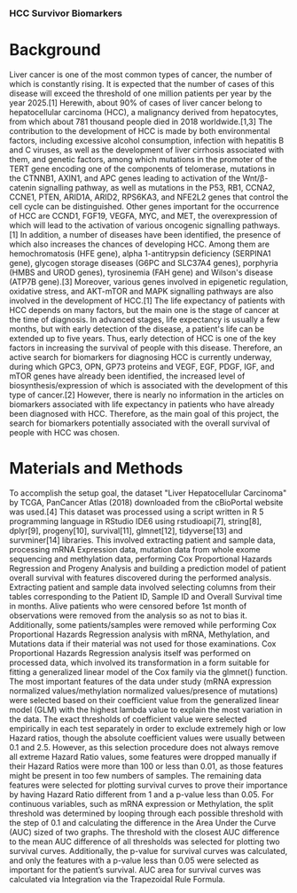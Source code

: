 ### HCC Survivor Biomarkers

# Background

Liver cancer is one of the most common types of cancer, the number of which is constantly rising. It is 
expected that the number of cases of this disease will exceed the threshold of one million patients per year 
by the year 2025.[1] Herewith, about 90% of cases of liver cancer belong to hepatocellular carcinoma (HCC), 
a malignancy derived from hepatocytes, from which about 781 thousand people died in 2018 worldwide.[1,3]
The contribution to the development of HCC is made by both environmental factors, including excessive 
alcohol consumption, infection with hepatitis B and C viruses, as well as the development of liver cirrhosis 
associated with them, and genetic factors, among which mutations in the promoter of the TERT gene 
encoding one of the components of telomerase, mutations in the CTNNB1, AXIN1, and APC genes leading 
to activation of the Wnt/β-catenin signalling pathway, as well as mutations in the P53, RB1, CCNA2, CCNE1, 
PTEN, ARID1A, ARID2, RPS6KA3, and NFE2L2 genes that control the cell cycle can be distinguished. Other 
genes important for the occurrence of HCC are CCND1, FGF19, VEGFA, MYC, and MET, the overexpression 
of which will lead to the activation of various oncogenic signalling pathways.[1] In addition, a number of 
diseases have been identified, the presence of which also increases the chances of developing HCC. Among 
them are hemochromatosis (HFE gene), alpha 1-antitrypsin deficiency (SERPINA1 gene), glycogen storage 
diseases (G6PC and SLC37A4 genes), porphyria (HMBS and UROD genes), tyrosinemia (FAH gene) and
Wilson's disease (ATP7B gene).[3] Moreover, various genes involved in epigenetic regulation, oxidative 
stress, and AKT-mTOR and MAPK signalling pathways are also involved in the development of HCC.[1]
The life expectancy of patients with HCC depends on many factors, but the main one is the stage of cancer 
at the time of diagnosis. In advanced stages, life expectancy is usually a few months, but with early 
detection of the disease, a patient's life can be extended up to five years. Thus, early detection of HCC is 
one of the key factors in increasing the survival of people with this disease. Therefore, an active search for 
biomarkers for diagnosing HCC is currently underway, during which GPC3, OPN, GP73 proteins and VEGF, 
EGF, PDGF, IGF, and mTOR genes have already been identified, the increased level of 
biosynthesis/expression of which is associated with the development of this type of cancer.[2]
However, there is nearly no information in the articles on biomarkers associated with life expectancy in 
patients who have already been diagnosed with HCC. Therefore, as the main goal of this project,
the search for biomarkers potentially associated with the overall survival of people with HCC was chosen.

# Materials and Methods
 
To accomplish the setup goal, the dataset "Liver Hepatocellular Carcinoma" by TCGA, PanCancer Atlas 
(2018) downloaded from the cBioPortal website was used.[4] This dataset was processed using a script 
written in R 5 programming language in RStudio IDE6 using rstudioapi[7], string[8], dplyr[9], progeny[10], 
survival[11], glmnet[12], tidyverse[13] and survminer[14] libraries. This involved extracting patient and sample data, 
processing mRNA Expression data, mutation data from whole exome sequencing and methylation data, 
performing Cox Proportional Hazards Regression and Progeny Analysis and building a prediction model of 
patient overall survival with features discovered during the performed analysis. 
Extracting patient and sample data involved selecting columns from their tables corresponding to the Patient 
ID, Sample ID and Overall Survival time in months. Alive patients who were censored before 1st month of 
observations were removed from the analysis so as not to bias it. Additionally, some patients/samples were 
removed while performing Cox Proportional Hazards Regression analysis with mRNA, Methylation, and 
Mutations data if their material was not used for those examinations.
Cox Proportional Hazards Regression analysis itself was performed on processed data, which involved its 
transformation in a form suitable for fitting a generalized linear model of the Cox family via the glmnet() 
function. The most important features of the data under study (mRNA expression normalized 
values/methylation normalized values/presence of mutations) were selected based on their coefficient 
value from the generalized linear model (GLM) with the highest lambda value to explain the most variation 
in the data. The exact thresholds of coefficient value were selected empirically in each test separately in 
order to exclude extremely high or low Hazard ratios, though the absolute coefficient values were usually 
between 0.1 and 2.5. However, as this selection procedure does not always remove all extreme Hazard 
Ratio values, some features were dropped manually if their Hazard Ratios were more than 100 or less than 
0.01, as those features might be present in too few numbers of samples.
The remaining data features were selected for plotting survival curves to prove their importance by having 
Hazard Ratio different from 1 and a p-value less than 0.05. For continuous variables, such as mRNA 
expression or Methylation, the split threshold was determined by looping through each possible threshold 
with the step of 0.1 and calculating the difference in the Area Under the Curve (AUC) sized of two graphs. 
The threshold with the closest AUC difference to the mean AUC difference of all thresholds was selected 
for plotting two survival curves. Additionally, the p-value for survival curves was calculated, and only the 
features with a p-value less than 0.05 were selected as important for the patient’s survival. AUC area for 
survival curves was calculated via Integration via the Trapezoidal Rule Formula.
